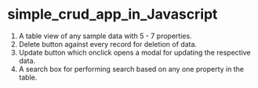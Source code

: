 # simple_crud_app_in_Javascript
1. A table view of any sample data with 5 - 7 properties.
2. Delete button against every record for deletion of data.
3. Update button which onclick opens a modal for updating the respective data.
4. A search box for performing search based on any one property in the table.

